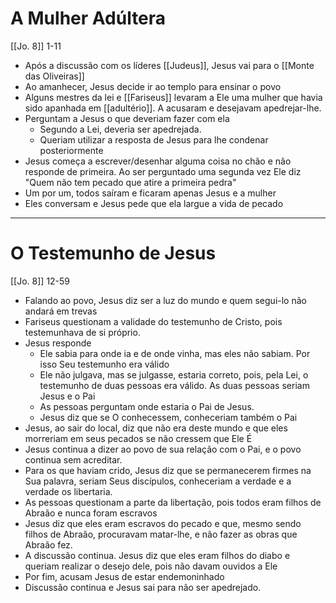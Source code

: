 # A Mulher Adúltera
[[Jo. 8]] 1-11

- Após a discussão com os líderes [[Judeus]], Jesus vai para o [[Monte das Oliveiras]]
- Ao amanhecer, Jesus decide ir ao templo para ensinar o povo
- Alguns mestres da lei e [[Fariseus]] levaram a Ele uma mulher que havia sido apanhada em [[adultério]]. A acusaram e desejavam apedrejar-lhe.
- Perguntam a Jesus o que deveriam fazer com ela
	- Segundo a Lei, deveria ser apedrejada.
	- Queriam utilizar a resposta de Jesus para lhe condenar posteriormente
- Jesus começa a escrever/desenhar alguma coisa no chão e não responde de primeira. Ao ser perguntado uma segunda vez Ele diz "Quem não tem pecado que atire a primeira pedra"
- Um por um, todos saíram e ficaram apenas Jesus e a mulher
- Eles conversam e Jesus pede que ela largue a vida de pecado

---
# O Testemunho de Jesus
[[Jo. 8]] 12-59

- Falando ao povo, Jesus diz ser a luz do mundo e quem segui-lo não andará em trevas
- Fariseus questionam a validade do testemunho de Cristo, pois testemunhava de si próprio.
- Jesus responde
	- Ele sabia para onde ia e de onde vinha, mas eles não sabiam. Por isso Seu testemunho era válido
	- Ele não julgava, mas se julgasse, estaria correto, pois, pela Lei, o testemunho de duas pessoas era válido. As duas pessoas seriam Jesus e o Pai
	- As pessoas perguntam onde estaria o Pai de Jesus.
	- Jesus diz que se O conhecessem, conheceriam também o Pai
- Jesus, ao sair do local, diz que não era deste mundo e que eles morreriam em seus pecados se não cressem que Ele É
- Jesus continua a dizer ao povo de sua relação com o Pai, e o povo continua sem acreditar.
- Para os que haviam crido, Jesus diz que se permanecerem firmes na Sua palavra, seriam Seus discípulos, conheceriam a verdade e a verdade os libertaria.
- As pessoas questionam a parte da libertação, pois todos eram filhos de Abraão e nunca foram escravos 
- Jesus diz que eles eram escravos do pecado e que, mesmo sendo filhos de Abraão, procuravam matar-lhe, e não fazer as obras que Abraão fez.
- A discussão continua. Jesus diz que eles eram filhos do diabo e queriam realizar o desejo dele, pois não davam ouvidos a Ele
- Por fim, acusam Jesus de estar endemoninhado
- Discussão continua e Jesus sai para não ser apedrejado.